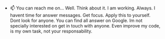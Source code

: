 - 📫 You can reach me on... Well. Think about it. I am working. Always. I havent time for answer messages. Get focus. Apply this to yourself. Dont look for anyone. You can find all answer on Google. Im not specially interested on get in touch with anyone. Even improve my code, is my own task, not your responsability.



